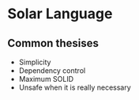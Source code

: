 # Solar Language
## Common thesises
* Simplicity
* Dependency control
* Maximum SOLID
* Unsafe when it is really necessary
